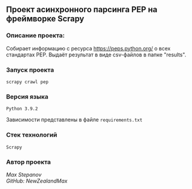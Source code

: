 ## Проект асинхронного парсинга PEP на фреймворке Scrapy

### Описание проекта:
Собирает информацию с ресурса https://peps.python.org/ о всех стандартах PEP.
Выдаёт результат в виде csv-файлов в папке "results".

### Запуск проекта
```
scrapy crawl pep
```

### Версия языка
`Python 3.9.2`

Зависимости представлены в файле `requirements.txt`

### Стек технологий
`Scrapy`

### Автор проекта
_Max Stepanov_  
_GitHub: NewZealandMax_
